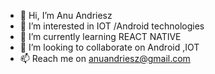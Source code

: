 - 👋 Hi, I’m Anu Andriesz
- 👀 I’m interested in IOT /Android technologies
- 🌱 I’m currently learning REACT NATIVE
- 💞️ I’m looking to collaborate on Android ,IOT
- 📫 Reach me on anuandriesz@gmail.com 

<!---
anuandriesz/anuandriesz is a ✨ special ✨ repository because its `README.md` (this file) appears on your GitHub profile.
You can click the Preview link to take a look at your changes.
--->
